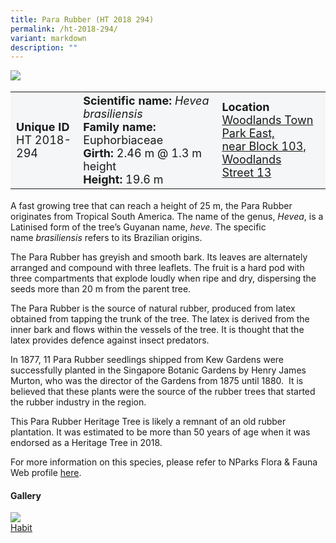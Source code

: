 ```yaml
---
title: Para Rubber (HT 2018 294)
permalink: /ht-2018-294/
variant: markdown
description: ""
---
```

<div class="isomer-image-wrapper">
<img src="/images/Heritage_trees_photos/rain_tree_ht_2005_45-habit.jpg">
</div><table style="minWidth: 100px; font-size: 18px; background: #F4F6F7">
<tbody><tr>
<td rowspan="1" colspan="1">
<strong>Unique ID</strong>
<br>HT 2018-294
</td>
<td rowspan="1" colspan="1">
<strong>Scientific name:</strong> <em>Hevea brasiliensis</em>
<br><strong>Family name: </strong>Euphorbiaceae
<br><strong>Girth: </strong>2.46 m @ 1.3 m height
<br><strong>Height: </strong>19.6 m
</td>
<td rowspan="1" colspan="1">
<strong>Location</strong><a href="https://www.onemap.gov.sg/?lat=1.4366399999795962&amp;lng=103.78023999999381">
 <br>Woodlands Town Park East,<br>near Block 103, Woodlands<br>Street 13</a>
</td>
</tr>
</tbody>
</table>
<p>A fast growing tree that can reach a height of 25 m, the Para Rubber originates from Tropical South America. The name of the genus,&nbsp;<em>Hevea</em>, is a Latinised form of the tree’s Guyanan name,&nbsp;<em>heve</em>. The specific name&nbsp;<em>brasiliensis</em>&nbsp;refers to its Brazilian origins.</p>

<p>The Para Rubber has greyish and smooth bark. Its leaves are alternately arranged and compound with three leaflets. The fruit is a hard pod with three compartments that explode loudly when ripe and dry, dispersing the seeds more than 20 m from the parent tree.</p>

<p>The Para Rubber is the source of natural rubber, produced from latex obtained from tapping the trunk of the tree. The latex is derived from the inner bark and flows within the vessels of the tree. It is thought that the latex provides defence against insect predators.</p>

<p>In 1877, 11 Para Rubber seedlings shipped from Kew Gardens were successfully planted in the Singapore Botanic Gardens by Henry James Murton, who was the director of the Gardens from 1875 until 1880.&nbsp; It is believed that these plants were the source of the rubber trees that started the rubber industry in the region.</p>

<p>This Para Rubber Heritage Tree is likely a remnant of an old rubber plantation. It was estimated to be more than 50 years of age when it was endorsed as a Heritage Tree in 2018.</p>

<p>For more information on this species, please refer to NParks Flora &amp; Fauna Web profile
 <a href="https://www.nparks.gov.sg/florafaunaweb/flora/2/9/2953">here</a>.</p>

<h4><b>Gallery</b></h4>
<div class="isomer-card-grid">
<a href="/images/Heritage_trees_photos/rain_tree_ht_2005_45-habit.jpg" class="isomer-card">
<div class="isomer-card-image">
<div class="isomer-image-wrapper"><img src="/images/Heritage_trees_photos/rain_tree_ht_2005_45-habit.jpg"></div></div>
<div class="isomer-card-body"><div class="isomer-card-title">Habit</div></div></a><p></p></div>